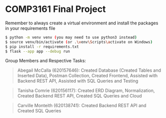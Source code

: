 # COMP3161 Final Project

Remember to always create a virtual environment and install the packages in your requirements file

```bash
$ python -m venv venv (you may need to use python3 instead)
$ source venv/bin/activate (or .\venv\Scripts\activate on Windows)
$ pip install -r requirements.txt
$ flask --app app --debug run
```
Group Members and Respective Tasks:

> Abegail McCalla (620157646): Created Database (Created Tables and Inserted Data), Postman Collection, Created Frontend, Assisted with Backend REST API, Assisted with SQL Queries and Testing

> Tanisha Comrie (620156117): Created ERD Diagram, Normalization, Created Backend REST API, Created SQL Queries and Cloud

> Carville Monteith (620138741): Created Backend REST API and Created SQL Queries
